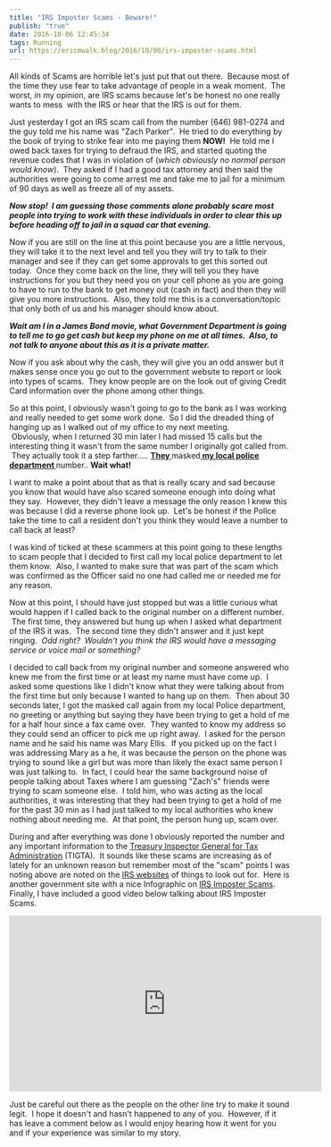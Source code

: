 ```yaml
---
title: "IRS Imposter Scams - Beware!"
publish: "true"
date: 2016-10-06 12:45:34
tags: Running
url: https://ericmwalk.blog/2016/10/06/irs-imposter-scams.html
---
```


All kinds of Scams are horrible let's just put that out there.  Because most of the time they use fear to take advantage of people in a weak moment.  The worst, in my opinion, are IRS scams because let's be honest no one really wants to mess  with the IRS or hear that the IRS is out for them.

Just yesterday I got an IRS scam call from the number (646) 981-0274 and the guy told me his name was "Zach Parker".  He tried to do everything by the book of trying to strike fear into me paying them <strong>NOW!</strong>  He told me I owed back taxes for trying to defraud the IRS, and started quoting the revenue codes that I was in violation of (<em>which obviously no normal person would know</em>).  They asked if I had a good tax attorney and then said the authorities were going to come arrest me and take me to jail for a minimum of 90 days as well as freeze all of my assets.

<strong><em>Now stop!  I am guessing those comments alone probably scare most people into trying to work with these individuals in order to clear this up before heading off to jail in a squad car that evening.</em></strong>

Now if you are still on the line at this point because you are a little nervous, they will take it to the next level and tell you they will try to talk to their manager and see if they can get some approvals to get this sorted out today.  Once they come back on the line, they will tell you they have instructions for you but they need you on your cell phone as you are going to have to run to the bank to get money out (cash in fact) and then they will give you more instructions.  Also, they told me this is a conversation/topic that only both of us and his manager should know about.

<em><strong>Wait am I in a James Bond movie, what Government Department is going to tell me to go get cash but keep my phone on me at all times.  Also, to not talk to anyone about this as it is a private matter. </strong></em>

Now if you ask about why the cash, they will give you an odd answer but it makes sense once you go out to the government website to report or look into types of scams.  They know people are on the look out of giving Credit Card information over the phone among other things.

So at this point, I obviously wasn't going to go to the bank as I was working and really needed to get some work done.  So I did the dreaded thing of hanging up as I walked out of my office to my next meeting.  Obviously, when I returned 30 min later I had missed 15 calls but the interesting thing it wasn't from the same number I originally got called from.  They actually took it a step farther..... <span style="text-decoration:underline;"><strong>They </strong></span>masked<span style="text-decoration:underline;"><strong> my local police department </strong></span>number.. <strong>Wait what! </strong>

I want to make a point about that as that is really scary and sad because you know that would have also scared someone enough into doing what they say.  However, they didn't leave a message the only reason I knew this was because I did a reverse phone look up.  Let's be honest if the Police take the time to call a resident don't you think they would leave a number to call back at least?

I was kind of ticked at these scammers at this point going to these lengths to scam people that I decided to first call my local police department to let them know.  Also, I wanted to make sure that was part of the scam which was confirmed as the Officer said no one had called me or needed me for any reason.

Now at this point, I should have just stopped but was a little curious what would happen if I called back to the original number on a different number.  The first time, they answered but hung up when I asked what department of the IRS it was.  The second time they didn't answer and it just kept ringing.  <em>Odd right?  Wouldn't you think the IRS would have a messaging service or voice mail or something?</em>

I decided to call back from my original number and someone answered who knew me from the first time or at least my name must have come up.  I asked some questions like I didn't know what they were talking about from the first time but only because I wanted to hang up on them.  Then about 30 seconds later, I got the masked call again from my local Police department, no greeting or anything but saying they have been trying to get a hold of me for a half hour since a fax came over.  They wanted to know my address so they could send an officer to pick me up right away.  I asked for the person name and he said his name was Mary Ellis.  If you picked up on the fact I was addressing Mary as a he, it was because the person on the phone was trying to sound like a girl but was more than likely the exact same person I was just talking to.  In fact, I could hear the same background noise of people talking about Taxes where I am guessing "Zach's" friends were trying to scam someone else.  I told him, who was acting as the local authorities, it was interesting that they had been trying to get a hold of me for the past 30 min as I had just talked to my local authorities who knew nothing about needing me.  At that point, the person hung up, scam over.

During and after everything was done I obviously reported the number and any important information to the <a href="https://www.treasury.gov/tigta/">Treasury Inspector General for Tax Administration</a> (TIGTA).  It sounds like these scams are increasing as of lately for an unknown reason but remember most of the "scam" points I was noting above are noted on the <a href="https://www.irs.gov/uac/newsroom/scam-phone-calls-continue-irs-identifies-five-easy-ways-to-spot-suspicious-calls">IRS websites</a> of things to look out for.  Here is another government site with a nice Infographic on <a href="https://www.consumer.ftc.gov/articles/0519-irs-imposter-scams-infographic">IRS Imposter Scams</a>. Finally, I have included a good video below talking about IRS Imposter Scams.

<iframe width="560" height="315" src="https://www.youtube.com/embed/i4nCy6Xs6R8" title="YouTube video player" frameborder="0" allow="accelerometer; autoplay; clipboard-write; encrypted-media; gyroscope; picture-in-picture" allowfullscreen></iframe>

Just be careful out there as the people on the other line try to make it sound legit.  I hope it doesn't and hasn't happened to any of you.  However, if it has leave a comment below as I would enjoy hearing how it went for you and if your experience was similar to my story.